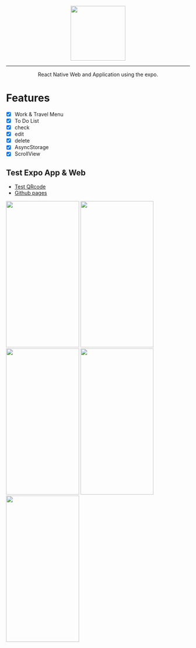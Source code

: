 <p align="center">
  <img src="https://user-images.githubusercontent.com/77045939/153823079-45f58a1c-46e0-44e2-821f-ae201460c6ac.png" width="150" height="150"/>   
</p>

---

  <center>React Native Web and Application using the expo.</center>

# Features

- [x] Work & Travel Menu
- [x] To Do List
- [x] check
- [x] edit
- [x] delete
- [x] AsyncStorage
- [x] ScrollView

## Test Expo App & Web

- [Test QRcode](https://expo.dev/@mooncode/wttodoapp)
- [Github pages](https://xmun74.github.io/WorkTravelToDoApp/)

<p float="left">
  <img src="https://user-images.githubusercontent.com/77045939/153821610-d326d998-5fe5-4979-a2f6-ac11bf4b6f31.jpg" width="200" height="400"/>
  <img src="https://user-images.githubusercontent.com/77045939/153821624-9a3a51e9-57dd-4be8-af19-d6c200468a7c.jpg" width="200" height="400"/>
  <img src="https://user-images.githubusercontent.com/77045939/153821616-8ee7ce1f-8157-4e29-b76f-2ae34b2b5134.jpg" width="200" height="400"/>
  <img src="https://user-images.githubusercontent.com/77045939/153821619-adca4052-43a3-4d63-a2cd-16544ac8c4c4.jpg" width="200" height="400"/>
  <img src="https://user-images.githubusercontent.com/77045939/153821622-d747af6d-d98e-4902-8207-75886175e198.jpg" width="200" height="400"/>
</p>
